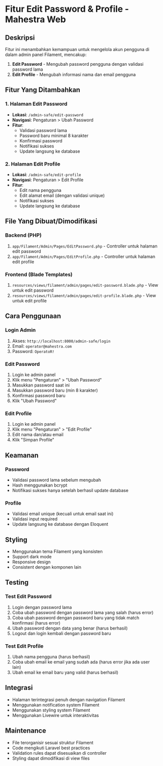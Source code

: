 # Fitur Edit Password & Profile - Mahestra Web

## Deskripsi

Fitur ini menambahkan kemampuan untuk mengelola akun pengguna di dalam admin panel Filament, mencakup:

1. **Edit Password** - Mengubah password pengguna dengan validasi password lama
2. **Edit Profile** - Mengubah informasi nama dan email pengguna

## Fitur Yang Ditambahkan

### 1. Halaman Edit Password

-   **Lokasi**: `/admin-safe/edit-password`
-   **Navigasi**: Pengaturan > Ubah Password
-   **Fitur**:
    -   Validasi password lama
    -   Password baru minimal 8 karakter
    -   Konfirmasi password
    -   Notifikasi sukses
    -   Update langsung ke database

### 2. Halaman Edit Profile

-   **Lokasi**: `/admin-safe/edit-profile`
-   **Navigasi**: Pengaturan > Edit Profile
-   **Fitur**:
    -   Edit nama pengguna
    -   Edit alamat email (dengan validasi unique)
    -   Notifikasi sukses
    -   Update langsung ke database

## File Yang Dibuat/Dimodifikasi

### Backend (PHP)

1. `app/Filament/Admin/Pages/EditPassword.php` - Controller untuk halaman edit password
2. `app/Filament/Admin/Pages/EditProfile.php` - Controller untuk halaman edit profile

### Frontend (Blade Templates)

1. `resources/views/filament/admin/pages/edit-password.blade.php` - View untuk edit password
2. `resources/views/filament/admin/pages/edit-profile.blade.php` - View untuk edit profile

## Cara Penggunaan

### Login Admin

1. Akses: `http://localhost:8000/admin-safe/login`
2. Email: `operator@mahestra.com`
3. Password: `OperatoR!`

### Edit Password

1. Login ke admin panel
2. Klik menu "Pengaturan" > "Ubah Password"
3. Masukkan password saat ini
4. Masukkan password baru (min 8 karakter)
5. Konfirmasi password baru
6. Klik "Ubah Password"

### Edit Profile

1. Login ke admin panel
2. Klik menu "Pengaturan" > "Edit Profile"
3. Edit nama dan/atau email
4. Klik "Simpan Profile"

## Keamanan

### Password

-   Validasi password lama sebelum mengubah
-   Hash menggunakan bcrypt
-   Notifikasi sukses hanya setelah berhasil update database

### Profile

-   Validasi email unique (kecuali untuk email saat ini)
-   Validasi input required
-   Update langsung ke database dengan Eloquent

## Styling

-   Menggunakan tema Filament yang konsisten
-   Support dark mode
-   Responsive design
-   Consistent dengan komponen lain

## Testing

### Test Edit Password

1. Login dengan password lama
2. Coba ubah password dengan password lama yang salah (harus error)
3. Coba ubah password dengan password baru yang tidak match konfirmasi (harus error)
4. Ubah password dengan data yang benar (harus berhasil)
5. Logout dan login kembali dengan password baru

### Test Edit Profile

1. Ubah nama pengguna (harus berhasil)
2. Coba ubah email ke email yang sudah ada (harus error jika ada user lain)
3. Ubah email ke email baru yang valid (harus berhasil)

## Integrasi

-   Halaman terintegrasi penuh dengan navigation Filament
-   Menggunakan notification system Filament
-   Menggunakan styling system Filament
-   Menggunakan Livewire untuk interaktivitas

## Maintenance

-   File terorganisir sesuai struktur Filament
-   Code mengikuti Laravel best practices
-   Validation rules dapat disesuaikan di controller
-   Styling dapat dimodifikasi di view files
